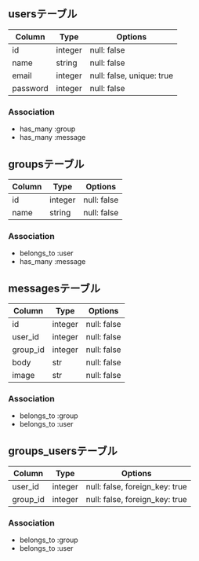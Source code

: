 ## usersテーブル

|Column|Type|Options|
|------|----|-------|
|id|integer|null: false|
|name|string|null: false|
|email|integer|null: false, unique: true|
|password|integer|null: false|

### Association
- has_many :group
- has_many :message


## groupsテーブル

|Column|Type|Options|
|------|----|-------|
|id|integer|null: false|
|name|string|null: false|

### Association
- belongs_to :user
- has_many :message


## messagesテーブル

|Column|Type|Options|
|------|----|-------|
|id|integer|null: false|
|user_id|integer|null: false|
|group_id|integer|null: false|
|body|str|null: false|
|image|str|null: false|

### Association
- belongs_to :group
- belongs_to :user


## groups_usersテーブル

|Column|Type|Options|
|------|----|-------|
|user_id|integer|null: false, foreign_key: true|
|group_id|integer|null: false, foreign_key: true|

### Association
- belongs_to :group
- belongs_to :user